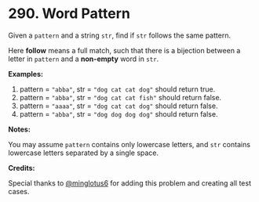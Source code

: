 # 290. Word Pattern

Given a `pattern` and a string `str`, find if `str` follows the same pattern.

Here **follow** means a full match, such that there is a bijection between a letter in `pattern` and a **non-empty** word in `str`.

**Examples:**

1. pattern = `"abba"`, str = `"dog cat cat dog"` should return true.
2. pattern = `"abba"`, str = `"dog cat cat fish"` should return false.
3. pattern = `"aaaa"`, str = `"dog cat cat dog"` should return false.
4. pattern = `"abba"`, str = `"dog dog dog dog"` should return false.

**Notes:**

You may assume `pattern` contains only lowercase letters, and `str` contains lowercase letters separated by a single space.

**Credits:**

Special thanks to [@minglotus6](https://leetcode.com/problems/word-pattern/description/) for adding this problem and creating all test cases.

